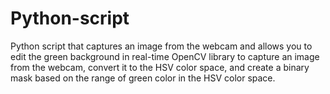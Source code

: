 # Python-script
Python script that captures an image from the webcam and allows you to edit the green background in real-time
OpenCV library to capture an image from the webcam, convert it to the HSV color space, and create a binary mask based on the range of green color in the HSV color space. 
